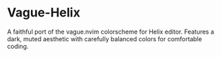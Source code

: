 # Vague-Helix
A faithful port of the vague.nvim colorscheme for Helix editor. Features a dark, muted aesthetic with carefully balanced colors for comfortable coding.
